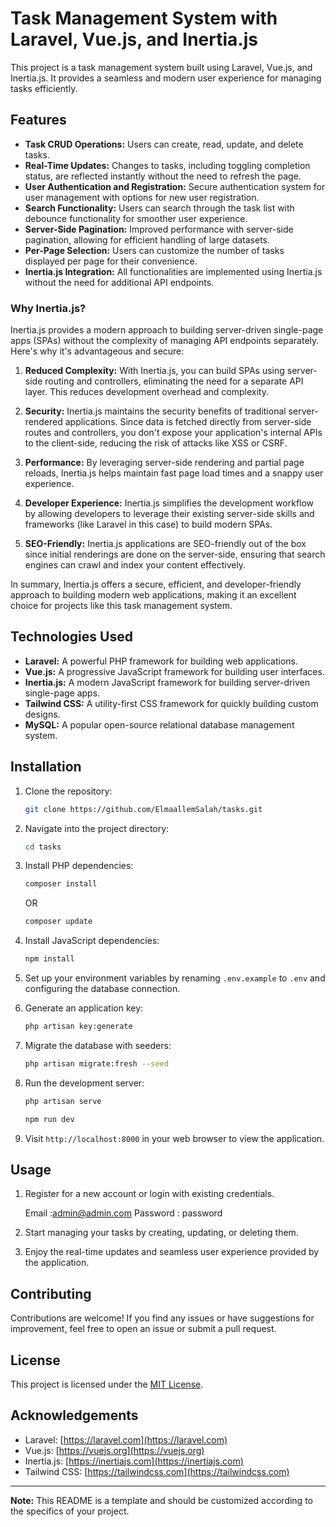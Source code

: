 # Task Management System with Laravel, Vue.js, and Inertia.js

This project is a task management system built using Laravel, Vue.js, and Inertia.js. It provides a seamless and modern user experience for managing tasks efficiently.

## Features

- **Task CRUD Operations:** Users can create, read, update, and delete tasks.
- **Real-Time Updates:** Changes to tasks, including toggling completion status, are reflected instantly without the need to refresh the page.
- **User Authentication and Registration:** Secure authentication system for user management with options for new user registration.
- **Search Functionality:** Users can search through the task list with debounce functionality for smoother user experience.
- **Server-Side Pagination:** Improved performance with server-side pagination, allowing for efficient handling of large datasets.
- **Per-Page Selection:** Users can customize the number of tasks displayed per page for their convenience.
- **Inertia.js Integration:** All functionalities are implemented using Inertia.js without the need for additional API endpoints.

### Why Inertia.js?

Inertia.js provides a modern approach to building server-driven single-page apps (SPAs) without the complexity of managing API endpoints separately. Here's why it's advantageous and secure:

1. **Reduced Complexity:** With Inertia.js, you can build SPAs using server-side routing and controllers, eliminating the need for a separate API layer. This reduces development overhead and complexity.

2. **Security:** Inertia.js maintains the security benefits of traditional server-rendered applications. Since data is fetched directly from server-side routes and controllers, you don't expose your application's internal APIs to the client-side, reducing the risk of attacks like XSS or CSRF.

3. **Performance:** By leveraging server-side rendering and partial page reloads, Inertia.js helps maintain fast page load times and a snappy user experience.

4. **Developer Experience:** Inertia.js simplifies the development workflow by allowing developers to leverage their existing server-side skills and frameworks (like Laravel in this case) to build modern SPAs.

5. **SEO-Friendly:** Inertia.js applications are SEO-friendly out of the box since initial renderings are done on the server-side, ensuring that search engines can crawl and index your content effectively.

In summary, Inertia.js offers a secure, efficient, and developer-friendly approach to building modern web applications, making it an excellent choice for projects like this task management system.

## Technologies Used

- **Laravel:** A powerful PHP framework for building web applications.
- **Vue.js:** A progressive JavaScript framework for building user interfaces.
- **Inertia.js:** A modern JavaScript framework for building server-driven single-page apps.
- **Tailwind CSS:** A utility-first CSS framework for quickly building custom designs.
- **MySQL:** A popular open-source relational database management system.

## Installation

1. Clone the repository:

    ```bash
    git clone https://github.com/ElmaallemSalah/tasks.git
    ```

2. Navigate into the project directory:

    ```bash
    cd tasks
    ```

3. Install PHP dependencies:

    ```bash
    composer install
    ```
    OR
     ```bash
    composer update
    ```

4. Install JavaScript dependencies:

    ```bash
    npm install
    ```

5. Set up your environment variables by renaming `.env.example` to `.env` and configuring the database connection.

6. Generate an application key:

    ```bash
    php artisan key:generate
    ```

7. Migrate the database with seeders:

    ```bash
    php artisan migrate:fresh --seed
    ```

8. Run the development server:

    ```bash
    php artisan serve
    ```
      ```bash
    npm run dev
    ```

9. Visit `http://localhost:8000` in your web browser to view the application.

## Usage

1. Register for a new account or login with existing credentials.

   Email :admin@admin.com
   Password : password
2. Start managing your tasks by creating, updating, or deleting them.
3. Enjoy the real-time updates and seamless user experience provided by the application.

## Contributing

Contributions are welcome! If you find any issues or have suggestions for improvement, feel free to open an issue or submit a pull request.

## License

This project is licensed under the [MIT License](LICENSE).

## Acknowledgements

- Laravel: [https://laravel.com](https://laravel.com)
- Vue.js: [https://vuejs.org](https://vuejs.org)
- Inertia.js: [https://inertiajs.com](https://inertiajs.com)
- Tailwind CSS: [https://tailwindcss.com](https://tailwindcss.com)

---

**Note:** This README is a template and should be customized according to the specifics of your project.
